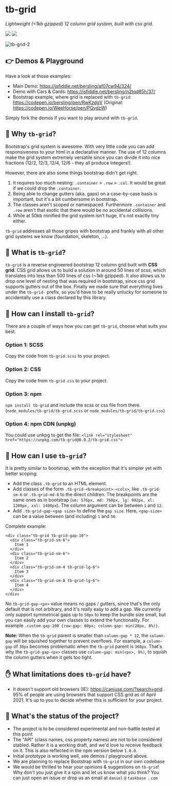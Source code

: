 # tb-grid

_Lightweight (<1kb gzipped) 12 column grid system, built with css grid._

[![][license img]][license]
[![][npm version]][npmversion]

![tb-grid-2](https://user-images.githubusercontent.com/10352805/116756778-fc0d6d80-aa0c-11eb-840a-0bbb3a92ca9c.gif)

## 👉 Demos & Playground

Have a look at those examples:

- Main Demo: https://jsfiddle.net/bersling/af07cw94/324/
- Demo with Cars & Cards: https://jsfiddle.net/bersling/n2tqd85h/37/
- Bootstrap example, where grid is replaced with `tb-grid`: https://codepen.io/bersling/pen/RwKzdgV (Original: https://codepen.io/WeeHorse/pen/PQydzW)

Simply fork the demos if you want to play around with `tb-grid`.

## 🤔 Why `tb-grid`?

Bootstrap's grid system is awesome. With very little code you can add responsiveness to your html in a declarative manner. The use of 12 columns make the grid system extremely versatile since you can divide it into nice fractions (12/2, 12/3, 12/4, 12/6 - they all produce integers!).

However, there are also some things bootstrap didn't get right.

1. It requires too much nesting: `.container` > `.row` > `.col`. It would be great if we could drop the `.container`.
2. Being able to change gutters (aka. gaps) on a case-by-case basis is important, but it's a bit cumbersome in bootstrap.
3. The classes aren't scoped or namespaced. Furthermore `.container` and `.row` aren't that exotic that there would be no accidental collisions.
4. While at 50kb minified the grid system isn't huge, it's not exactly tiny either.

`tb-grid` addresses all those gripes with bootstrap and frankly with all other grid systems we know (foundation, skeleton, ...).

## 🤯 What is `tb-grid`?

`tb-grid` is a reverse engineered bootstrap 12 column grid built with **CSS grid**. CSS grid allows us to build a solution in around 50 lines of scss, which translates into less than 500 lines of css (~1kb gzipped). It also allows us to drop one level of nesting that was required in bootstrap, since css grid supports gutters out of the box. Finally we made sure that everything lives under the `tb-grid-` prefix, so you'd have to be really unlucky for someone to accidentally use a class declared by this library.

## 🚀 How can I install `tb-grid`?

There are a couple of ways how you can get `tb-grid`, choose what suits you best.

### Option 1: SCSS
Copy the code from `tb-grid.scss` to your project.

### Option 2: CSS
Copy the code from `tb-grid.css` to your project.

### Option 3: npm
`npm install tb-grid` and include the scss or css file from there. (`node_modules/tb-grid/tb-grid.scss` or `node_modules/tb-grid/tb-grid.css`)

### Option 4: npm CDN (unpkg)
You could use unkpg to get the file: `<link rel="stylesheet" href="https://unpkg.com/tb-grid@0.0.2/tb-grid.css">`

## 🎨 How can I use `tb-grid`?

It is pretty similar to bootstrap, with the exception that it's simpler yet with better scoping:

- Add the class `.tb-grid` to an HTML element.
- Add classes of the form `.tb-grid-<breakpoint>-<cols>`, like `.tb-grid-sm-6` or `.tb-grid-md-8` to the direct children. The breakpoints are the same ones as in bootstrap (`sm: 576px, md: 768px, lg: 992px, xl: 1200px, xxl: 1400px`). The column argument can be between `1` and `12`.
- Add `.tb-grid-gap-<gap size>` to define the `gap size`. Here, `<gap-size>` can be a value between (and including) `1` and `50`.

Complete example:

```
<div class="tb-grid tb-grid-gap-10">
  <div class="tb-grid-sm-6">
    Item 1
  </div>
  <div class="tb-grid-sm-6">
    Item 2
  </div>
  <div class="tb-grid-sm-4 tb-grid-lg-6">
    Item 3
  </div>
  <div class="tb-grid-sm-8 tb-grid-lg-6">
    Item 4
  </div>
</div>
```

No `tb-grid-gap-<px>` value means no gaps / gutters, since that's the only default that is not arbitrary, and it's really easy to add a gap. We currently only support symmetrical gaps up to `50px` to keep the bundle size small, but you can easily add your own classes to extend the functionality. For example `.custom-gap-100 {row-gap: 60px; column-gap: min(20px, 8%)}`.

**Note:** When the `tb-grid` parent is smaller than `column-gap * 12`, the `column-gap` will be squished together to prevent overflows. For example, a `column-gap` of `30px` becomes problematic when the `tb-grid` parent is `360px`. That's why the `tb-grid-gap-<px>` classes use `column-gap: min(<px>, 8%)`, to squish the column gutters when it gets too tight.

## ✋ What limitations does `tb-grid` have?

- It doesn't support old browsers (IE): https://caniuse.com/?search=grid . 95% of people are using browsers that support CSS grid as of April 2021. It's up to you to decide whether this is sufficient for your project.

## 💯 What's the status of the project?

- The project is to be considered experimental and non-battle tested at this point
- The "API" (class names, css property names) are not to be considered stabled. Rather it is a working draft, and we'd love to receive feedback on it. This is also reflected in the npm version below `1.0.0`.
- Initial prototype is working well, see demos / playground above.
- We are planning to replace Bootstrap with `tb-grid` in our own codebase
- We would be thrilled to hear your opinions & suggestions on `tb-grid`! Why don't you just give it a spin and let us know what you think? You can just open an issue or drop us an email at `daniel` `@` `taskbase` `.` `com`

[license]:LICENSE
[license img]:https://img.shields.io/badge/license-MIT-blue.svg
[npmversion]:NPMVERSION
[npm version]:https://img.shields.io/npm/v/tb-grid?color=%238B00F7

